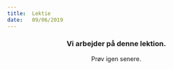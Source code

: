 ```yaml
---
title:  Lektie
date:   09/06/2019
---
```


### <center>Vi arbejder på denne lektion.</center>
<center>Prøv igen senere.</center>